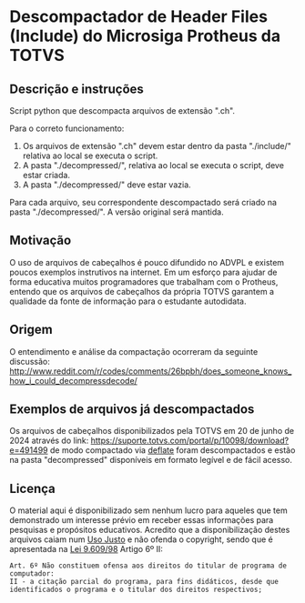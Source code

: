 Descompactador de Header Files (Include) do Microsiga Protheus da TOTVS 
=======================================================================

## Descrição e instruções

Script python que descompacta arquivos de extensão ".ch".

Para o correto funcionamento:
1) Os arquivos de extensão ".ch" devem estar dentro da pasta "./include/" relativa ao local se executa o script.
2) A pasta "./decompressed/", relativa ao local se executa o script, deve estar criada.
3) A pasta "./decompressed/" deve estar vazia.

Para cada arquivo, seu correspondente descompactado será criado na pasta "./decompressed/".
A versão original será mantida.

## Motivação

O uso de arquivos de cabeçalhos é pouco difundido no ADVPL e existem poucos exemplos instrutivos na internet.
Em um esforço para ajudar de forma educativa muitos programadores que trabalham com o Protheus, entendo que os arquivos de cabeçalhos da própria TOTVS garantem a qualidade da fonte de informação para o estudante autodidata.

## Origem

O entendimento e análise da compactação ocorreram da seguinte discussão:
<http://www.reddit.com/r/codes/comments/26bpbh/does_someone_knows_how_i_could_decompressdecode/>

## Exemplos de arquivos já descompactados

Os arquivos de cabeçalhos disponibilizados pela TOTVS em 20 de junho de 2024 através do link: https://suporte.totvs.com/portal/p/10098/download?e=491499 de modo compactado via [deflate](https://en.wikipedia.org/wiki/DEFLATE) foram descompactados e estão na pasta "decompressed" disponíveis em formato legível e de fácil acesso.

## Licença

O material aqui é disponibilizado sem nenhum lucro para aqueles que tem demonstrado um interesse prévio em receber essas informações para pesquisas e propósitos educativos.
Acredito que a disponibilização destes arquivos caiam num [Uso Justo](https://pt.wikipedia.org/wiki/Fair_use) e não ofenda o copyright, sendo que é apresentada na [Lei 9.609/98](http://www.planalto.gov.br/ccivil_03/Leis/L9609.htm) Artigo 6º II:

	Art. 6º Não constituem ofensa aos direitos do titular de programa de computador:
	II - a citação parcial do programa, para fins didáticos, desde que identificados o programa e o titular dos direitos respectivos;